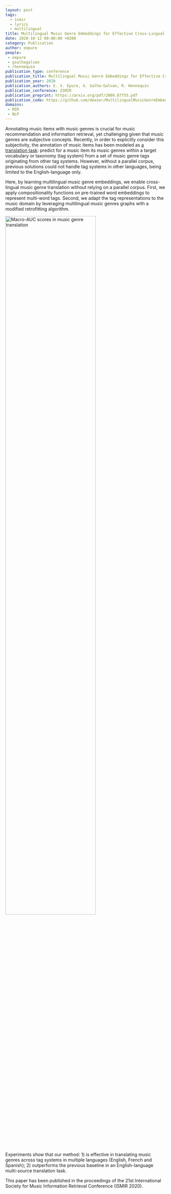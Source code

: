 ```yaml
---
layout: post
tags:
  - ismir
  - lyrics
  - multilingual
title: Multilingual Music Genre Embeddings for Effective Cross-Lingual Music Item Annotation
date: 2020-10-12 00:00:00 +0200
category: Publication
author: eepure
people:
 - eepure
 - gsalhagalvan
 - rhennequin
publication_type: conference
publication_title: Multilingual Music Genre Embeddings for Effective Cross-Lingual Music Item Annotation
publication_year: 2020
publication_authors: E. V. Epure, G. Salha-Galvan, R. Hennequin
publication_conference: ISMIR
publication_preprint: https://arxiv.org/pdf/2009.07755.pdf
publication_code: https://github.com/deezer/MultilingualMusicGenreEmbedding
domains: 
 - MIR
 - NLP
---
```


Annotating music items with music genres is crucial for music recommendation and information retrieval, yet challenging given that music genres are subjective concepts.
Recently, in order to explicitly consider this subjectivity, the annotation of music items has been modeled as <a href="https://research.deezer.com/publication/2019/11/04/ismir-epure.html">a translation task</a>:
predict for a music item its music genres within a target vocabulary or taxonomy (tag system) from a set of music genre tags originating from other tag systems. 
However, without a parallel corpus, previous solutions could not handle tag systems in other languages, being limited to the English-language only.

Here, by learning multilingual music genre embeddings, we enable cross-lingual music genre translation without relying on a parallel corpus.
First, we apply compositionality functions on pre-trained word embeddings to represent multi-word tags.
Second, we adapt the tag representations to the music domain by leveraging multilingual music genres graphs with a modified retrofitting algorithm.

<div class="publication-illustration">
    <img
        style="width: 75%;"
        src="{{ '/static/images/publis/epure20ismir/results.png' | prepend: site.url }}"
        alt="Macro-AUC scores in music genre translation"/>
</div>

Experiments show that our method: 1) is effective in translating music genres across tag systems in multiple languages (English, French and Spanish);
2) outperforms the previous baseline in an English-language multi-source translation task.

This paper has been published in the proceedings of the 21st International Society for Music Information Retrieval Conference (ISMIR 2020).
